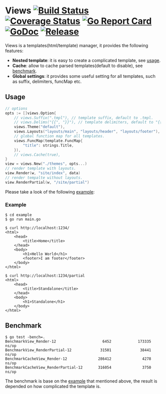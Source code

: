 # Views [![Build Status](https://travis-ci.org/clevergo/views.svg?branch=master)](https://travis-ci.org/clevergo/views) [![Coverage Status](https://coveralls.io/repos/github/clevergo/views/badge.svg?branch=master)](https://coveralls.io/github/clevergo/views?branch=master) [![Go Report Card](https://goreportcard.com/badge/github.com/clevergo/views)](https://goreportcard.com/report/github.com/clevergo/views) [![GoDoc](https://godoc.org/github.com/clevergo/views?status.svg)](http://godoc.org/github.com/clevergo/views) [![Release](https://img.shields.io/github/release/clevergo/views.svg?style=flat-square)](https://github.com/clevergo/views/releases)

Views is a templates(html/template) manager,  it provides the following features:

- **Nested template**: it is easy to create a complicated template, see [usage](#usage).
- **Cache**: allow to cache parsed templates(default to disable), see [benchmark](#benchmark).
- **Global settings**: it provides some useful setting for all templates, such as suffix, delimiters, funcMap etc. 

## Usage

```go
// options
opts := []views.Option{
    // views.Suffix(".tmpl"), // template suffix, default to .tmpl.
    // views.Delims("{{", "}}"), // template delimiters, default to "{{" and "}}".
    views.Theme("default"),
    views.Layouts("layouts/main", "layouts/header", "layouts/footer"),
    // global function map for all templates.
    views.FuncMap(template.FuncMap{
        "title": strings.Title,
    }),
    // views.Cache(true),
}
view = views.New("./themes", opts...)
// render template with layouts.
view.Render(w, "site/index", data)
// render tempalte without layouts.
view.RenderPartial(w, "/site/partial")
```

Please take a look of the following [example](example):

### Example

```shell
$ cd example
$ go run main.go

$ curl http://localhost:1234/
<html>
    <head>
        <title>Home</title>
    </head>
    <body>
        <h1>Hello World</h1>
        <footer>I am footer</footer>
    </body>
</html>

$ curl http://localhost:1234/partial
<html>
    <head>
        <title>Standalone</title>
    </head>
    <body>
        <h1>Standalone</h1>
    </body>
</html>
```

## Benchmark

```shell
$ go test -bench=.
BenchmarkView_Render-12                     6452            173335 ns/op
BenchmarkView_RenderPartial-12             31501             38441 ns/op
BenchmarkCacheView_Render-12              286412              4278 ns/op
BenchmarkCacheView_RenderPartial-12       316054              3750 ns/op
```

The benchmark is base on the [example](example) that mentioned above, the result is depended on how complicated the template is. 
